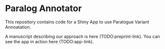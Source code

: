 # Paralog Annotator

This repository contains code for a Shiny App to use Paralogue Variant Annoatation.

A manuscript describing our approach is here (TODO:preprint-link).
You can see the app in action here (TODO:app-link).
